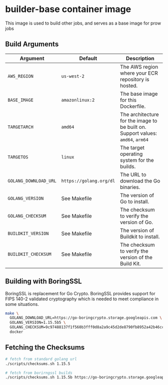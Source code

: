 # builder-base container image

This image is used to build other jobs, and serves as a base image for prow jobs


## Build Arguments

| Argument | Default | Description |
|----------|---------|-------------|
| `AWS_REGION` | `us-west-2` | The AWS region where your ECR repository is hosted. |
| `BASE_IMAGE` | `amazonlinux:2` | The base image for this Dockerfile.
| `TARGETARCH` | `amd64` | The architecture for the image to be built on. Support values: `amd64`, `arm64` |
| `TARGETOS` | `linux` | The target operating system for the builds. |
| `GOLANG_DOWNLOAD_URL` | `https://golang.org/dl` | The URL to download the Go binaries. |
| `GOLANG_VERSION` | See Makefile | The version of Go to install. |
| `GOLANG_CHECKSUM` | See Makefile  | The checksum to verify the version of Go. |
| `BUILDKIT_VERSION` | See Makefile  | The version of Buildkit to install. |
| `BUILDKIT_CHECKSUM` | See Makefile | The checksum to verify the version of the Build Kit. |

## Building with BoringSSL

BoringSSL is replacement for Go Crypto. BoringSSL provides support for FIPS 140-2 validated cryptography which is needed to meet compliance in some situations.

```bash
make \
  GOLANG_DOWNLOAD_URL=https://go-boringcrypto.storage.googleapis.com \
  GOLANG_VERSION=1.15.5b5 \
  GOLANG_CHECKSUM=9c97488137f1f560b3fff0d8a2a9c45d2de8790fb8952a42b46cc4633528fc48 \
  docker
```

## Fetching the Checksums

```bash
# fetch from standard golang url
./scripts/checksums.sh 1.15.5

# fetch from borirngssl builds
./scripts/checksums.sh 1.15.5b https://go-boringcrypto.storage.googleapis.com
```

